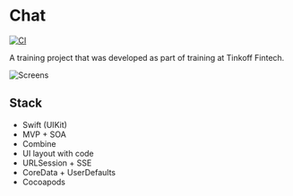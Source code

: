 # Chat

[![CI](https://github.com/TFS-iOS/chat-app-vikhlyaev/actions/workflows/github.yml/badge.svg?branch=hw-13)](https://github.com/TFS-iOS/chat-app-vikhlyaev/actions/workflows/github.yml)

A training project that was developed as part of training at Tinkoff Fintech.

![Screens](https://github.com/TFS-iOS/chat-app-vikhlyaev/assets/11814492/5809ee57-e0b0-41ac-93d4-7f30b85ef15b)

## Stack

- Swift (UIKit)
- MVP + SOA
- Combine
- UI layout with code
- URLSession + SSE
- CoreData + UserDefaults
- Cocoapods
